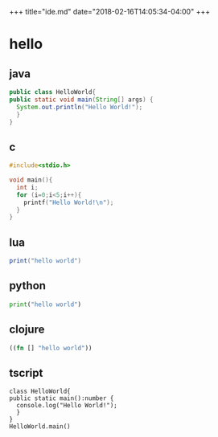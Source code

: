 +++
title="ide.md"
date="2018-02-16T14:05:34-04:00"
+++

# hello

## java

```java
public class HelloWorld{
public static void main(String[] args) {
  System.out.println("Hello World!");
  }
}
```

## c

```c
#include<stdio.h>

void main(){
  int i;
  for (i=0;i<5;i++){
    printf("Hello World!\n");
  }
}
```

## lua

```lua
print("hello world")
```
## python

```python
print("hello world")
```

## clojure
```clojure
((fn [] "hello world"))
```

## tscript
```tscript
class HelloWorld{
public static main():number {
  console.log("Hello World!");
  }
}
HelloWorld.main()
```
